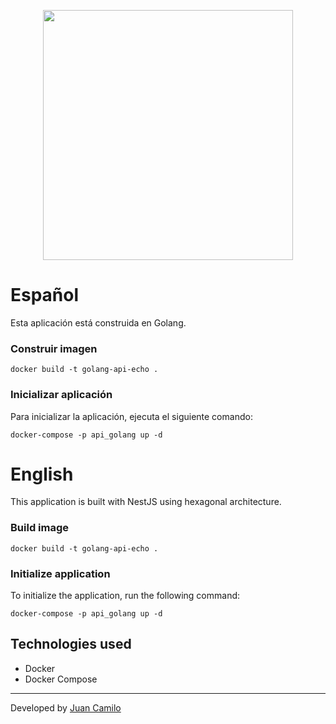 <p align="center">
  <a target="blank"><img src="https://miro.medium.com/v2/resize:fit:600/1*i2skbfmDsHayHhqPfwt6pA.png" width="400" /></a>
</p>

# Español

Esta aplicación está construida en Golang.

### Construir imagen

```
docker build -t golang-api-echo .
```

### Inicializar aplicación

Para inicializar la aplicación, ejecuta el siguiente comando:

```
docker-compose -p api_golang up -d
```

# English

This application is built with NestJS using hexagonal architecture.

### Build image

```
docker build -t golang-api-echo .
```

### Initialize application

To initialize the application, run the following command:

```
docker-compose -p api_golang up -d
```

## Technologies used

- Docker
- Docker Compose

---

Developed by [Juan Camilo](https://github.com/camilo-cpp)
